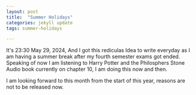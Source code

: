 ```yaml
---
layout: post
title:  "Summer Holidays"
categories: jekyll update
tags: summer-holidays

---
```


It's 23:30 May 29, 2024, And I got this rediculas Idea to write everyday as I am having a summer break after my fourth semester exams got ended.
Speaking of now I am listening to Harry Potter and the Philosphers Stone Audio book currently on chapter 10, I am doing this now and then. 

I am looking forward to this month from the start of this year, reasons are not to be released now.
